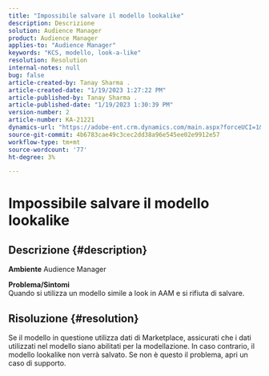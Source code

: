 ```yaml
---
title: "Impossibile salvare il modello lookalike"
description: Descrizione
solution: Audience Manager
product: Audience Manager
applies-to: "Audience Manager"
keywords: "KCS, modello, look-a-like"
resolution: Resolution
internal-notes: null
bug: false
article-created-by: Tanay Sharma .
article-created-date: "1/19/2023 1:27:22 PM"
article-published-by: Tanay Sharma .
article-published-date: "1/19/2023 1:30:39 PM"
version-number: 2
article-number: KA-21221
dynamics-url: "https://adobe-ent.crm.dynamics.com/main.aspx?forceUCI=1&pagetype=entityrecord&etn=knowledgearticle&id=8a55e2fb-fc97-ed11-aad1-6045bd006e5a"
source-git-commit: 4b6783cae49c3cec2dd38a96e545ee02e9912e57
workflow-type: tm+mt
source-wordcount: '77'
ht-degree: 3%

---
```


# Impossibile salvare il modello lookalike

## Descrizione {#description}

<b>Ambiente</b>
Audience Manager


<b>Problema/Sintomi</b><br>Quando si utilizza un modello simile a look in AAM e si rifiuta di salvare.<br>

## Risoluzione {#resolution}


Se il modello in questione utilizza dati di Marketplace, assicurati che i dati utilizzati nel modello siano abilitati per la modellazione. In caso contrario, il modello lookalike non verrà salvato. Se non è questo il problema, apri un caso di supporto.
